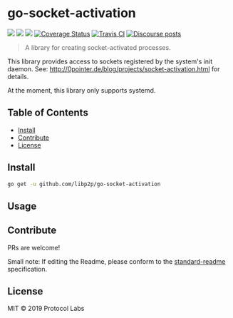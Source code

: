 go-socket-activation
==================

[![](https://img.shields.io/badge/made%20by-Protocol%20Labs-blue.svg?style=flat-square)](https://protocol.ai)
[![](https://img.shields.io/badge/project-libp2p-yellow.svg?style=flat-square)](https://libp2p.io/)
[![](https://img.shields.io/badge/freenode-%23libp2p-yellow.svg?style=flat-square)](https://webchat.freenode.net/?channels=%23libp2p)
[![Coverage Status](https://img.shields.io/codecov/c/github/libp2p/go-socket-activation.svg?style=flat-square&branch=master)](https://codecov.io/github/libp2p/go-socket-activation?branch=master)
[![Travis CI](https://travis-ci.org/libp2p/go-socket-activation.svg?branch=master)](https://travis-ci.org/libp2p/go-socket-activation)
[![Discourse posts](https://img.shields.io/discourse/https/discuss.libp2p.io/posts.svg)](https://discuss.libp2p.io)


> A library for creating socket-activated processes.

This library provides access to sockets registered by the system's init daemon.
See: http://0pointer.de/blog/projects/socket-activation.html for details.

At the moment, this library only supports systemd.

## Table of Contents

- [Install](#install)
- [Contribute](#contribute)
- [License](#license)

## Install

```sh
go get -u github.com/libp2p/go-socket-activation
```

## Usage


## Contribute

PRs are welcome!

Small note: If editing the Readme, please conform to the [standard-readme](https://github.com/RichardLitt/standard-readme) specification.

## License

MIT © 2019 Protocol Labs
